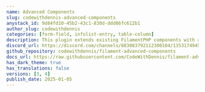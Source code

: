 ```yaml
---
name: Advanced Components
slug: codewithdennis-advanced-components
anystack_id: 9d84fd10-45b2-43c1-830d-ddd06fc612b1
author_slug: codewithdennis
categories: [form-field, infolist-entry, table-column]
description: This plugin extends existing FilamentPHP components with advanced features and enhanced functionality.
discord_url: https://discord.com/channels/883083792112300104/1353174945244647444
github_repository: codewithdennis/filament-advanced-components
docs_url: https://raw.githubusercontent.com/CodeWithDennis/filament-advanced-components-docs/main/README.md
has_dark_theme: true
has_translations: false
versions: [3, 4]
publish_date: 2025-01-05
---
```

